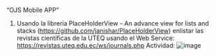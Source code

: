 “OJS Mobile APP” 
1. Usando la librería PlaceHolderView - An advance view for lists and stacks 
(https://github.com/janishar/PlaceHolderView) enlistar las revistas científicas de la UTEQ 
usando el Web Service:  
https://revistas.uteq.edu.ec/ws/journals.php
Actividad:
![image](https://github.com/user-attachments/assets/2b4bdc8e-03a0-41f2-aa42-176a53444d5e)
